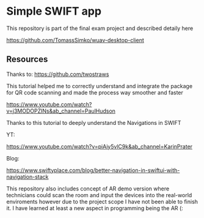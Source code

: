 # Simple SWIFT app

This repository is part of the final exam project and described detaily here 

https://github.com/TomassSimko/wuav-desktop-client

## Resources 

Thanks to: https://github.com/twostraws

This tutorial helped me to correctly understand and integrate the package for QR code scanning and made the process way smoother and faster 

https://www.youtube.com/watch?v=j3MODOPZINs&ab_channel=PaulHudson

Thanks to this tutorial to deeply understand the Navigations in SWIFT 

YT:

https://www.youtube.com/watch?v=piAiy5vlC9k&ab_channel=KarinPrater

Blog: 

https://www.swiftyplace.com/blog/better-navigation-in-swiftui-with-navigation-stack

This repository also includes concept of AR demo version where technicians could scan the room and input the devices into the real-world enviroments 
however due to the project scope I have not been able to finish it. I have learned at least a new aspect in programming being the AR (:

